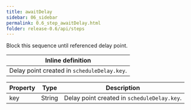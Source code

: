 ```yaml
---
title: awaitDelay
sidebar: 06_sidebar
permalink: 0.6_step_awaitDelay.html
folder: release-0.6/api/steps
---
```


Block this sequence until referenced delay point. 

| Inline definition |
| -------- |
| Delay point created in <code>scheduleDelay.key</code>. |


| Property | Type | Description |
| ------- | ------- | -------- |
| key | String | Delay point created in <code>scheduleDelay.key</code>.  |

